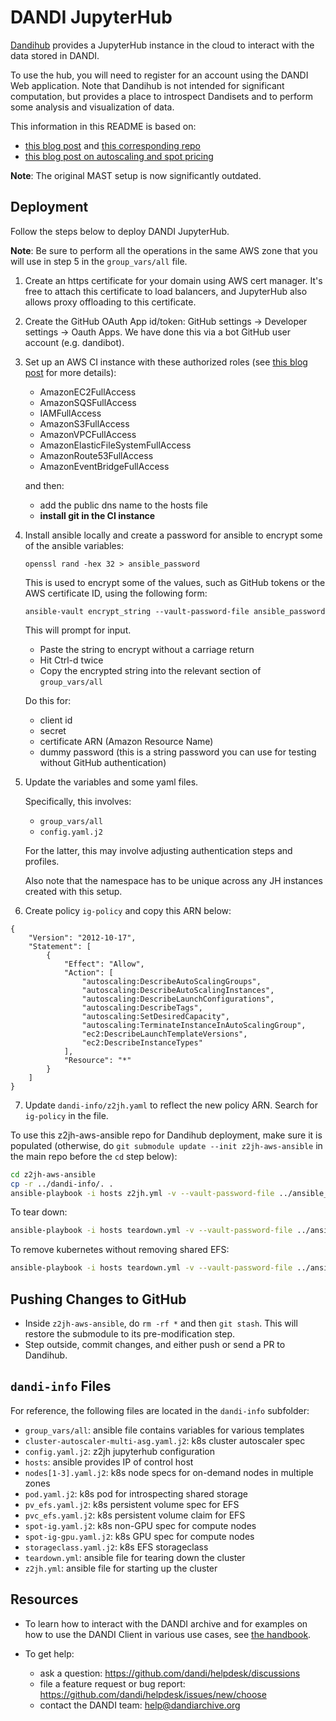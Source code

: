 # DANDI JupyterHub

[Dandihub](https://hub.dandiarchive.org) provides a JupyterHub instance in the cloud to interact with the data stored in DANDI.

To use the hub, you will need to register for an account using the DANDI Web application. Note that Dandihub is not intended for significant computation, but provides a place to introspect Dandisets and to perform some analysis and visualization of data.

This information in this README is based on:
- [this blog post](https://mast-labs.stsci.io/2019/02/zero-to-jupyterhub-with-ansible)
 and [this corresponding repo](https://github.com/spacetelescope/z2jh-aws-ansible)
- [this blog post on autoscaling and spot pricing]( https://web.archive.org/web/20220127043940/https://www.replex.io/blog/the-ultimate-guide-to-deploying-kubernetes-cluster-on-aws-ec2-spot-instances-using-kops-and-eks)

**Note**: The original MAST setup is now significantly outdated.

## Deployment

Follow the steps below to deploy DANDI JupyterHub. 

**Note**: Be sure to perform all the operations in the same AWS zone 
that you will use in 
  step 5 in the `group_vars/all` file.

1. Create an https certificate for your domain using AWS cert manager.
  It's free to attach this certificate to load balancers, and JupyterHub also allows 
  proxy offloading to this certificate.

2. Create the GitHub OAuth App id/token: GitHub settings -> Developer settings -> Oauth Apps.
We have done this via a bot GitHub user account (e.g. dandibot).

3. Set up an AWS CI instance with these authorized roles
(see [this blog post](https://mast-labs.stsci.io/2019/02/zero-to-jupyterhub-with-ansible) for more details):
    - AmazonEC2FullAccess
    - AmazonSQSFullAccess
    - IAMFullAccess
    - AmazonS3FullAccess
    - AmazonVPCFullAccess
    - AmazonElasticFileSystemFullAccess
    - AmazonRoute53FullAccess
    - AmazonEventBridgeFullAccess

   and then:
    - add the public dns name to the hosts file
    - **install git in the CI instance**

4. Install ansible locally and create a password for ansible to encrypt some of 
   the ansible variables:

   `openssl rand -hex 32 > ansible_password`

   This is used to encrypt some of the values, such as GitHub tokens or the AWS 
   certificate ID, using the following form: 

   `ansible-vault encrypt_string --vault-password-file ansible_password`

   This will prompt for input.
   - Paste the string to encrypt without a carriage return
   - Hit Ctrl-d twice
   - Copy the encrypted string into the relevant section of `group_vars/all`

   Do this for:
   - client id
   - secret
   - certificate ARN (Amazon Resource Name)
   - dummy password (this is a string password you can use for testing without GitHub authentication)

5. Update the variables and some yaml files.

   Specifically, this involves:
   - `group_vars/all`
   - `config.yaml.j2`

   For the latter, this may involve adjusting authentication steps and profiles.

   Also note that the namespace has to be unique across any JH
   instances created with this setup. 

6. Create policy `ig-policy` and copy this ARN below:
```
{
    "Version": "2012-10-17",
    "Statement": [
        {
            "Effect": "Allow",
            "Action": [
                "autoscaling:DescribeAutoScalingGroups",
                "autoscaling:DescribeAutoScalingInstances",
                "autoscaling:DescribeLaunchConfigurations",
                "autoscaling:DescribeTags",
                "autoscaling:SetDesiredCapacity",
                "autoscaling:TerminateInstanceInAutoScalingGroup",
                "ec2:DescribeLaunchTemplateVersions",
                "ec2:DescribeInstanceTypes"
            ],
            "Resource": "*"
        }
    ]
}
```
7. Update `dandi-info/z2jh.yaml` to reflect the new policy ARN. Search for `ig-policy` in the file.

To use this z2jh-aws-ansible repo for Dandihub deployment, make sure it is populated (otherwise, 
do `git submodule update --init z2jh-aws-ansible` in the main repo before the `cd` step below):

```bash
cd z2jh-aws-ansible
cp -r ../dandi-info/. .
ansible-playbook -i hosts z2jh.yml -v --vault-password-file ../ansible_password
```

To tear down:

```bash
ansible-playbook -i hosts teardown.yml -v --vault-password-file ../ansible_password -t all-fixtures
```

To remove kubernetes without removing shared EFS:
```bash
ansible-playbook -i hosts teardown.yml -v --vault-password-file ../ansible_password -t kubernetes
```

## Pushing Changes to GitHub

- Inside `z2jh-aws-ansible`, do `rm -rf *` and then `git stash`. This will restore the submodule to its 
  pre-modification step.
- Step outside, commit changes, and either push or send a PR to Dandihub.

## `dandi-info` Files

For reference, the following files are located in the `dandi-info` subfolder:

- `group_vars/all`: ansible file contains variables for various templates
- `cluster-autoscaler-multi-asg.yaml.j2`: k8s cluster autoscaler spec
- `config.yaml.j2`: z2jh jupyterhub configuration
- `hosts`: ansible provides IP of control host
- `nodes[1-3].yaml.j2`: k8s node specs for on-demand nodes in multiple zones 
- `pod.yaml.j2`: k8s pod for introspecting shared storage
- `pv_efs.yaml.j2`: k8s persistent volume spec for EFS
- `pvc_efs.yaml.j2`: k8s persistent volume claim for EFS
- `spot-ig.yaml.j2`: k8s non-GPU spec for compute nodes
- `spot-ig-gpu.yaml.j2`: k8s GPU spec for compute nodes
- `storageclass.yaml.j2`: k8s EFS storageclass
- `teardown.yml`: ansible file for tearing down the cluster
- `z2jh.yml`: ansible file for starting up the cluster

## Resources

* To learn how to interact with the DANDI archive and for examples on how to use the DANDI Client in various use cases,
see [the handbook](https://www.dandiarchive.org/handbook/).

* To get help:
  - ask a question: https://github.com/dandi/helpdesk/discussions
  - file a feature request or bug report: https://github.com/dandi/helpdesk/issues/new/choose
  - contact the DANDI team: help@dandiarchive.org

